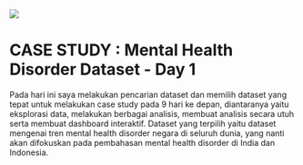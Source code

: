 <img src="https://cloudonair.withgoogle.com/api/assets?path=/gs/gweb-gc-gather-production.appspot.com/files/AAANsUkbI2YbsqU6Bp1LcvnTIWxmAq6YqKBMPAvzRKafVXz5e-Hos1u6U93-GznMChWoAxrPPcUsBMmBk23BZr0mS2M.1Kj-bx3ECiOPV4Jg">

# CASE STUDY : Mental Health Disorder Dataset - Day 1<br>
Pada hari ini saya melakukan pencarian dataset dan memilih dataset yang tepat untuk melakukan case study pada 9 hari ke depan, diantaranya yaitu eksplorasi data, melakukan berbagai analisis, membuat analisis secara utuh serta membuat dashboard interaktif. Dataset yang terpilih yaitu dataset mengenai tren mental health disorder negara di seluruh dunia, yang nanti akan difokuskan pada pembahasan mental health disorder di India dan Indonesia.